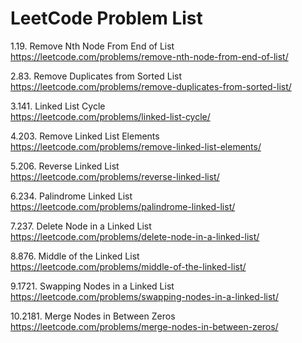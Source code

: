 # LeetCode Problem List

1.19. Remove Nth Node From End of List <br>
https://leetcode.com/problems/remove-nth-node-from-end-of-list/

2.83. Remove Duplicates from Sorted List <br>
https://leetcode.com/problems/remove-duplicates-from-sorted-list/

3.141. Linked List Cycle <br>
https://leetcode.com/problems/linked-list-cycle/

4.203. Remove Linked List Elements <br>
https://leetcode.com/problems/remove-linked-list-elements/

5.206. Reverse Linked List <br>
https://leetcode.com/problems/reverse-linked-list/

6.234. Palindrome Linked List <br>
https://leetcode.com/problems/palindrome-linked-list/

7.237. Delete Node in a Linked List <br>
https://leetcode.com/problems/delete-node-in-a-linked-list/

8.876. Middle of the Linked List <br>
https://leetcode.com/problems/middle-of-the-linked-list/

9.1721. Swapping Nodes in a Linked List
    https://leetcode.com/problems/swapping-nodes-in-a-linked-list/

10.2181. Merge Nodes in Between Zeros <br>
    https://leetcode.com/problems/merge-nodes-in-between-zeros/

